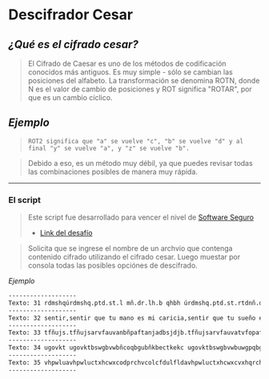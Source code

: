 # Descifrador Cesar


## *¿Qué es el cifrado cesar?*
> El Cifrado de Caesar es uno de los métodos de codificación conocidos más antiguos. Es muy simple - sólo se cambian las posiciones del alfabeto. La transformación se denomina ROTN, donde N es el valor de cambio de posiciones y ROT significa "ROTAR", por que es un cambio cíclico.

*Ejemplo* 
---
> `ROT2 significa que "a" se vuelve "c", "b" se vuelve "d" y al final "y" se vuelve "a", y "z" se vuelve "b". `



> Debido a eso, es un método muy débil, ya que puedes revisar todas las combinaciones posibles de manera muy rápida.

---

### El script
> Este script fue desarrollado para vencer el nivel de [Software Seguro](https://www.softwareseguro.com.ar/) 
> - [Link del desafío](https://www.softwareseguro.com.ar/enunciados/mensaje-cifrado/index.html)

> Solicita que se ingrese el nombre de un archvio que contenga contenido cifrado utilizando el cifrado cesar.
> Luego muestar por consola todas las posibles opciónes de descifrado.


*Ejemplo*
```bash 
-------------------
Texto: 31 rdmshqúrdmshq.ptd.st.l mñ.dr.lh.b qhbh úrdmshq.ptd.st.rtdnñ.dr.lh.cdrdñúrdmshq.ptd.st.lhq c .dr.lh.cdrb mrñúrdmshq.ptd.st.mñlaqd.dr.lh.b mbhímúrdmshq.ptd.st.añb .dr.lh.qdetfhñúrdmshq.ptd.st. kl .dr.lh.qdf kñ,rdmshq.ptd.dwhrsdr,,,rdmshq.ptd.uhuñ.o q . l qsd,
-------------------
Texto: 32 sentir,sentir que tu mano es mi caricia,sentir que tu sueño es mi deseo,sentir que tu mirada es mi descanso,sentir que tu nombre es mi canción,sentir que tu boca es mi refugio,sentir que tu alma es mi regalo.sentir que existes...sentir que vivo para amarte.
-------------------
Texto: 33 tfñujs.tfñujsarvfauvanbñpaftanjadbsjdjb.tfñujsarvfauvatvfopaftanjaeftfp.tfñujsarvfauvanjsbebaftanjaeftdbñtp.tfñujsarvfauvañpncsfaftanjadbñdjúñ.tfñujsarvfauvacpdbaftanjasfgvhjp.tfñujsarvfauvabmnbaftanjasfhbmp tfñujsarvfafyjtuft   tfñujsarvfawjwpaqbsbabnbsuf 
-------------------
Texto: 34 ugovkt ugovktbswgbvwbñcoqbgubñkbectkekc ugovktbswgbvwbuwgpqbgubñkbfgugq ugovktbswgbvwbñktcfcbgubñkbfguecouq ugovktbswgbvwboqñdtgbgubñkbecoek,o ugovktbswgbvwbdqecbgubñkbtghwikq ugovktbswgbvwbcnñcbgubñkbtgicnqaugovktbswgbgzkuvguaaaugovktbswgbxkxqbrctcbcñctvga
-------------------
Texto: 35 vhpwluavhpwluctxhcwxcodprchvcolcfdulfldavhpwluctxhcwxcvxhqrchvcolcghvhravhpwluctxhcwxcoludgdchvcolcghvfdpvravhpwluctxhcwxcproeuhchvcolcfdpfl.pavhpwluctxhcwxcerfdchvcolcuhixjlravhpwluctxhcwxcdñodchvcolcuhjdñrbvhpwluctxhchálvwhvbbbvhpwluctxhcylyrcsdudcdoduwhb
-------------------
``````
